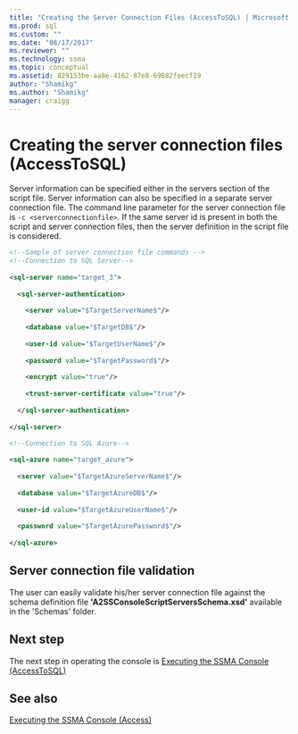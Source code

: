 ```yaml
---
title: "Creating the Server Connection Files (AccessToSQL) | Microsoft Docs"
ms.prod: sql
ms.custom: ""
ms.date: "08/17/2017"
ms.reviewer: ""
ms.technology: ssma
ms.topic: conceptual
ms.assetid: 829153be-aa8e-4162-87e8-69882feecf19
author: "Shamikg"
ms.author: "Shamikg"
manager: craigg
---
```

# Creating the server connection files (AccessToSQL)
Server information can be specified either in the servers section of the script file. Server information can also be specified in a separate server connection file. The command line parameter for the server connection file is `-c <serverconnectionfile>`. If the same server id is present in both the script and server connection files, then the server definition in the script file is considered.  
  
```xml  
<!--Sample of server connection file commands -->  
<!--Connection to SQL Server-->  
  
<sql-server name="target_3">  
  
  <sql-server-authentication>  
  
    <server value="$TargetServerName$"/>  
  
    <database value="$TargetDB$"/>  
  
    <user-id value="$TargetUserName$"/>  
  
    <password value="$TargetPassword$"/>  
  
    <encrypt value="true"/>  
  
    <trust-server-certificate value="true"/>  
  
  </sql-server-authentication>  
  
</sql-server>  
```  
  
```xml  
<!--Connection to SQL Azure-->  
  
<sql-azure name="target_azure">  
  
  <server value="$TargetAzureServerName$"/>  
  
  <database value="$TargetAzureDB$"/>  
  
  <user-id value="$TargetAzureUserName$"/>  
  
  <password value="$TargetAzurePassword$"/>  
  
</sql-azure>  
```  
  
## Server connection file validation  
The user can easily validate his/her server connection file against the schema definition file **'A2SSConsoleScriptServersSchema.xsd'** available in the 'Schemas' folder.  
  
## Next step  
The next step in operating the console is [Executing the SSMA Console &#40;AccessToSQL&#41;](../../ssma/access/executing-the-ssma-console-accesstosql.md)  
  
## See also  
[Executing the SSMA Console (Access)](https://msdn.microsoft.com/aa1bf665-8dc0-4259-b36f-46ae67197a43)  
  
